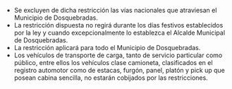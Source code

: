 - Se excluyen de dicha restricción las vías nacionales que atraviesan el Municipio de Dosquebradas.
- La restricción dispuesta no regirá durante los días festivos establecidos por la ley y cuando excepcionalmente lo establezca el Alcalde Municipal de Dosquebradas.
- La restricción aplicará para todo el Municipio de Dosquebradas.
- Los vehículos de transporte de carga, tanto de servicio particular como público, entre ellos los vehículos clase camioneta, clasificados en el registro automotor como de estacas, furgón, panel, platón y pick up que posean cabina sencilla, no estarán cobijados por las restricciones.
